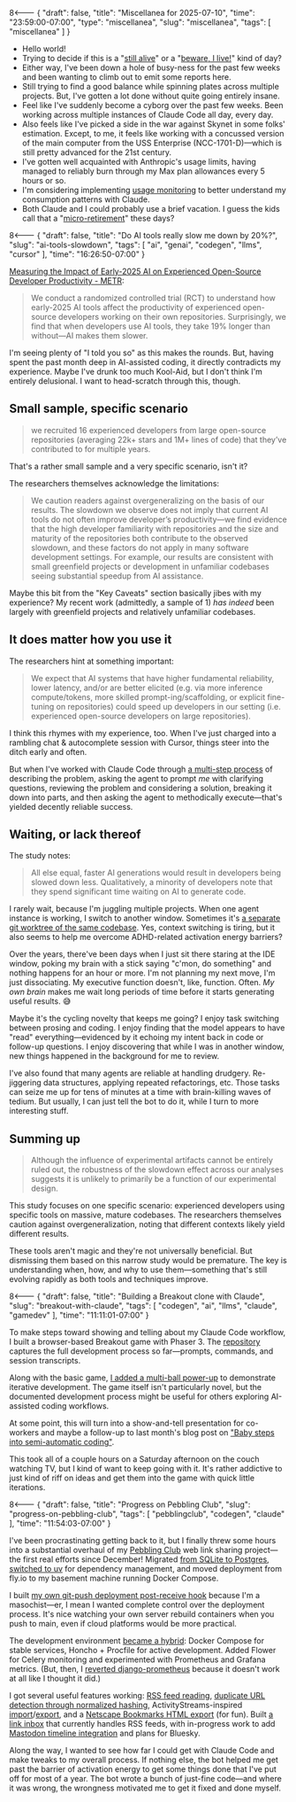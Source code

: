 8<--- { "draft": false, "title": "Miscellanea for 2025-07-10", "time": "23:59:00-07:00", "type": "miscellanea", "slug": "miscellanea", "tags": [ "miscellanea" ] }

- Hello world!
- Trying to decide if this is a "[still alive](https://www.youtube.com/watch?v=Y6ljFaKRTrI)" or a "[beware, I live!](https://www.youtube.com/watch?v=CC2iqlvifSU)" kind of day?
- Either way, I've been down a hole of busy-ness for the past few weeks and been wanting to climb out to emit some reports here.
- Still trying to find a good balance while spinning plates across multiple projects. But, I've gotten a lot done without quite going entirely insane.
- Feel like I've suddenly become a cyborg over the past few weeks. Been working across multiple instances of Claude Code all day, every day.
- Also feels like I've picked a side in the war against Skynet in some folks' estimation. Except, to me, it feels like working with a concussed version of the main computer from the USS Enterprise (NCC-1701-D)—which is still pretty advanced for the 21st century.
- I've gotten well acquainted with Anthropic's usage limits, having managed to reliably burn through my Max plan allowances every 5 hours or so.
- I'm considering implementing [usage monitoring](https://docs.anthropic.com/en/docs/claude-code/monitoring-usage) to better understand my consumption patterns with Claude.
- Both Claude and I could probably use a brief vacation. I guess the kids call that a "[micro-retirement](https://www.fastcompany.com/91357784/what-is-a-micro-retirement-inside-the-latest-gen-z-trend)" these days?

8<--- { "draft": false, "title": "Do AI tools really slow me down by 20%?", "slug": "ai-tools-slowdown", "tags": [ "ai", "genai", "codegen", "llms", "cursor" ], "time": "16:26:50-07:00" }

[Measuring the Impact of Early-2025 AI on Experienced Open-Source Developer Productivity - METR](https://metr.org/blog/2025-07-10-early-2025-ai-experienced-os-dev-study/):

  > We conduct a randomized controlled trial \(RCT\) to understand how early-2025 AI tools affect the productivity of experienced open-source developers working on their own repositories. Surprisingly, we find that when developers use AI tools, they take 19% longer than without—AI makes them slower.

I'm seeing plenty of "I told you so" as this makes the rounds. But, having spent the past month deep in AI-assisted coding, it directly contradicts my experience. Maybe I've drunk too much Kool-Aid, but I don't think I'm entirely delusional. I want to head-scratch through this, though.

## Small sample, specific scenario

> we recruited 16 experienced developers from large open-source repositories (averaging 22k+ stars and 1M+ lines of code) that they’ve contributed to for multiple years.

That's a rather small sample and a very specific scenario, isn't it?

The researchers themselves acknowledge the limitations:

> We caution readers against overgeneralizing on the basis of our results. The slowdown we observe does not imply that current AI tools do not often improve developer’s productivity—we find evidence that the high developer familiarity with repositories and the size and maturity of the repositories both contribute to the observed slowdown, and these factors do not apply in many software development settings. For example, our results are consistent with small greenfield projects or development in unfamiliar codebases seeing substantial speedup from AI assistance.

Maybe this bit from the "Key Caveats" section basically jibes with my experience? My recent work (admittedly, a sample of 1) *has indeed* been largely with greenfield projects and relatively unfamiliar codebases.

## It does matter how you use it

The researchers hint at something important:

>We expect that AI systems that have higher fundamental reliability, lower latency, and/or are better elicited (e.g. via more inference compute/tokens, more skilled prompt-ing/scaffolding, or explicit fine-tuning on repositories) could speed up developers in our setting (i.e. experienced open-source developers on large repositories).

I think this rhymes with my experience, too. When I've just charged into a rambling chat & autocomplete session with Cursor, things steer into the ditch early and often.

But when I've worked with Claude Code through [a multi-step process](https://blog.lmorchard.com/2025/06/07/semi-automatic-coding/) of describing the problem, asking the agent to prompt _me_ with clarifying questions, reviewing the problem and considering a solution, breaking it down into parts, and then asking the agent to methodically execute—that's yielded decently reliable success.

## Waiting, or lack thereof

The study notes:

> All else equal, faster AI generations would result in developers being slowed down less. Qualitatively, a minority of developers note that they spend significant time waiting on AI to generate code.

I rarely wait, because I'm juggling multiple projects. When one agent instance is working, I switch to another window. Sometimes it's [a separate git worktree of the same codebase](https://docs.anthropic.com/en/docs/claude-code/common-workflows#run-parallel-claude-code-sessions-with-git-worktrees). Yes, context switching is tiring, but it also seems to help me overcome ADHD-related activation energy barriers?

Over the years, there've been days when I just sit there staring at the IDE window, poking my brain with a stick saying "c'mon, do something" and nothing happens for an hour or more. I'm not planning my next move, I'm just dissociating. My executive function doesn't, like, function. Often. *My own brain* makes me wait long periods of time before it starts generating useful results. 😅

Maybe it's the cycling novelty that keeps me going? I enjoy task switching between prosing and coding. I enjoy finding that the model appears to have "read" everything—evidenced by it echoing my intent back in code or follow-up questions. I enjoy discovering that while I was in another window, new things happened in the background for me to review.

I've also found that many agents are reliable at handling drudgery. Re-jiggering data structures, applying repeated refactorings, etc. Those tasks can seize me up for tens of minutes at a time with brain-killing waves of tedium. But usually, I can just tell the bot to do it, while I turn to more interesting stuff.

## Summing up

> Although the influence of experimental artifacts cannot be entirely ruled out, the robustness of the slowdown effect across our analyses suggests it is unlikely to primarily be a function of our experimental design.

This study focuses on one specific scenario: experienced developers using specific tools on massive, mature codebases. The researchers themselves caution against overgeneralization, noting that different contexts likely yield different results.

These tools aren't magic and they're not universally beneficial. But dismissing them based on this narrow study would be premature. The key is understanding when, how, and why to use them—something that's still evolving rapidly as both tools and techniques improve.

8<--- { "draft": false, "title": "Building a Breakout clone with Claude", "slug": "breakout-with-claude", "tags": [ "codegen", "ai", "llms", "claude", "gamedev" ], "time": "11:11:01-07:00" }

To make steps toward showing and telling about my Claude Code workflow, I built a browser-based Breakout game with Phaser 3. The [repository](https://github.com/lmorchard/claude-breakout-clone) captures the full development process so far—prompts, commands, and session transcripts.

Along with the basic game, [I added a multi-ball power-up](https://github.com/lmorchard/claude-breakout-clone/tree/main/docs/dev-sessions/2025-07-05-1336-multiball) to demonstrate iterative development. The game itself isn't particularly novel, but the documented development process might be useful for others exploring AI-assisted coding workflows.

At some point, this will turn into a show-and-tell presentation for co-workers and maybe a follow-up to last month's blog post on ["Baby steps into semi-automatic coding"](https://blog.lmorchard.com/2025/06/07/semi-automatic-coding/).

This took all of a couple hours on a Saturday afternoon on the couch watching TV, but I kind of want to keep going with it. It's rather addictive to just kind of riff on ideas and get them into the game with quick little iterations.

8<--- { "draft": false, "title": "Progress on Pebbling Club", "slug": "progress-on-pebbling-club", "tags": [ "pebblingclub", "codegen", "claude" ], "time": "11:54:03-07:00" }

I've been procrastinating getting back to it, but I finally threw some hours into a substantial overhaul of my [Pebbling Club](https://github.com/lmorchard/pebbling-club) web link sharing project—the first real efforts since December! Migrated [from SQLite to Postgres](https://github.com/lmorchard/pebbling-club/pull/239), [switched to uv](https://github.com/lmorchard/pebbling-club/pull/238) for dependency management, and moved deployment from fly.io to my basement machine running Docker Compose.

I built [my own git-push deployment post-receive hook](https://github.com/lmorchard/pebbling-club/blob/main/docker/compose/post-receive) because I'm a masochist—er, I mean I wanted complete control over the deployment process. It's nice watching your own server rebuild containers when you push to main, even if cloud platforms would be more practical.

The development environment [became a hybrid](https://github.com/lmorchard/pebbling-club/pull/240): Docker Compose for stable services, Honcho + Procfile for active development. Added Flower for Celery monitoring and experimented with Prometheus and Grafana metrics. (But, then, I [reverted django-prometheus](https://github.com/lmorchard/pebbling-club/pull/255) because it doesn't work at all like I thought it did.)

I got several useful features working: [RSS feed reading](https://github.com/lmorchard/pebbling-club/commits/main/pebbling_apps/feeds), [duplicate URL detection through normalized hashing](https://github.com/lmorchard/pebbling-club/pull/249), ActivityStreams-inspired [import](https://github.com/lmorchard/pebbling-club/pull/250)/[export](https://github.com/lmorchard/pebbling-club/pull/248), and a [Netscape Bookmarks HTML export](https://github.com/lmorchard/pebbling-club/pull/247) (for fun). Built [a link inbox](https://github.com/lmorchard/pebbling-club/pull/250) that currently handles RSS feeds, with in-progress work to add [Mastodon timeline integration](https://github.com/lmorchard/pebbling-club/pull/254) and plans for Bluesky.

Along the way, I wanted to see how far I could get with Claude Code and make tweaks to my overall process. If nothing else, the bot helped me get past the barrier of activation energy to get some things done that I've put off for most of a year. The bot wrote a bunch of just-fine code—and where it was wrong, the wrongness motivated me to get it fixed and done myself.
